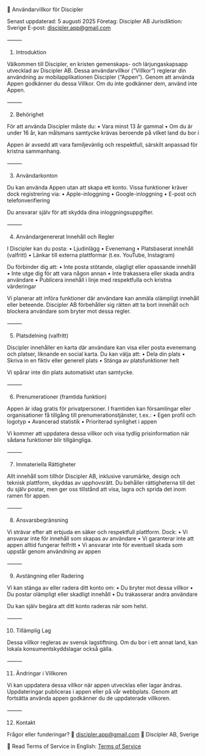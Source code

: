 📜 Användarvillkor för Discipler

Senast uppdaterad: 5 augusti 2025
Företag: Discipler AB
Jurisdiktion: Sverige
E-post: discipler.app@gmail.com

⸻

1. Introduktion

Välkommen till Discipler, en kristen gemenskaps- och lärjungaskapsapp utvecklad av Discipler AB. Dessa användarvillkor (“Villkor”) reglerar din användning av mobilapplikationen Discipler (“Appen”).
Genom att använda Appen godkänner du dessa Villkor. Om du inte godkänner dem, använd inte Appen.

⸻

2. Behörighet

För att använda Discipler måste du:
	•	Vara minst 13 år gammal
	•	Om du är under 16 år, kan målsmans samtycke krävas beroende på vilket land du bor i

Appen är avsedd att vara familjevänlig och respektfull, särskilt anpassad för kristna sammanhang.

⸻

3. Användarkonton

Du kan använda Appen utan att skapa ett konto. Vissa funktioner kräver dock registrering via:
	•	Apple-inloggning
	•	Google-inloggning
	•	E-post och telefonverifiering

Du ansvarar själv för att skydda dina inloggningsuppgifter.

⸻

4. Användargenererat Innehåll och Regler

I Discipler kan du posta:
	•	Ljudinlägg
	•	Evenemang
	•	Platsbaserat innehåll (valfritt)
	•	Länkar till externa plattformar (t.ex. YouTube, Instagram)

Du förbinder dig att:
	•	Inte posta stötande, olagligt eller opassande innehåll
	•	Inte utge dig för att vara någon annan
	•	Inte trakassera eller skada andra användare
	•	Publicera innehåll i linje med respektfulla och kristna värderingar

Vi planerar att införa funktioner där användare kan anmäla olämpligt innehåll eller beteende. Discipler AB förbehåller sig rätten att ta bort innehåll och blockera användare som bryter mot dessa regler.

⸻

5. Platsdelning (valfritt)

Discipler innehåller en karta där användare kan visa eller posta evenemang och platser, liknande en social karta.
Du kan välja att:
	•	Dela din plats
	•	Skriva in en fiktiv eller generell plats
	•	Stänga av platsfunktioner helt

Vi spårar inte din plats automatiskt utan samtycke.

⸻

6. Prenumerationer (framtida funktion)

Appen är idag gratis för privatpersoner.
I framtiden kan församlingar eller organisationer få tillgång till prenumerationstjänster, t.ex.:
	•	Egen profil och logotyp
	•	Avancerad statistik
	•	Prioriterad synlighet i appen

Vi kommer att uppdatera dessa villkor och visa tydlig prisinformation när sådana funktioner blir tillgängliga.

⸻

7. Immateriella Rättigheter

Allt innehåll som tillhör Discipler AB, inklusive varumärke, design och teknisk plattform, skyddas av upphovsrätt.
Du behåller rättigheterna till det du själv postar, men ger oss tillstånd att visa, lagra och sprida det inom ramen för appen.

⸻

8. Ansvarsbegränsning

Vi strävar efter att erbjuda en säker och respektfull plattform.
Dock:
	•	Vi ansvarar inte för innehåll som skapas av användare
	•	Vi garanterar inte att appen alltid fungerar felfritt
	•	Vi ansvarar inte för eventuell skada som uppstår genom användning av appen

⸻

9. Avstängning eller Radering

Vi kan stänga av eller radera ditt konto om:
	•	Du bryter mot dessa villkor
	•	Du postar olämpligt eller skadligt innehåll
	•	Du trakasserar andra användare

Du kan själv begära att ditt konto raderas när som helst.

⸻

10. Tillämplig Lag

Dessa villkor regleras av svensk lagstiftning.
Om du bor i ett annat land, kan lokala konsumentskyddslagar också gälla.

⸻

11. Ändringar i Villkoren

Vi kan uppdatera dessa villkor när appen utvecklas eller lagar ändras.
Uppdateringar publiceras i appen eller på vår webbplats. Genom att fortsätta använda appen godkänner du de uppdaterade villkoren.

⸻

12. Kontakt

Frågor eller funderingar?
📧 discipler.app@gmail.com
🏢 Discipler AB, Sverige

📄 Read Terms of Service in English: [Terms of Service](terms-of-service.md)
